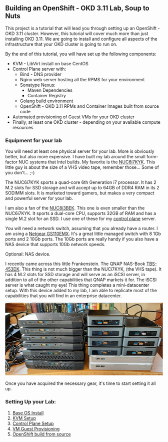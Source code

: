 ## Building an OpenShift - OKD 3.11 Lab, Soup to Nuts

This project is a tutorial that will lead you through setting up an OpenShift - OKD 3.11 cluster.  However, this tutorial will cover much more than just installing OKD 3.11.  We are going to install and configure all aspects of the infrastructure that your OKD cluster is going to run on.

By the end of this tutorial, you will have set up the following components:

* KVM - LibVirt install on base CentOS
* Control Plane server with:
  * Bind - DNS provider
  * Nginx web server hosting all the RPMS for your environment
  * Sonatype Nexus:
    * Maven Dependencies
    * Container Registry
  * Golang build environment
  * OpenShift - OKD 3.11 RPMs and Container Images built from source code
* Automated provisioning of Guest VMs for your OKD cluster
* Finally, at least one OKD cluster - depending on your available compute resources

### Equipment for your lab

You will need at least one physical server for your lab.  More is obviously better, but also more expensive.  I have built my lab around the small form-factor NUC systems that Intel builds.  My favorite is the [NUC6i7KYK](https://ark.intel.com/content/www/us/en/ark/products/89187/intel-nuc-kit-nuc6i7kyk.html).  This little guy is about the size of a VHS video tape, remember those...  Some of you don't... ;-)

The NUC6i7KYK sports a quad-core 6th Generation i7 processor.  It has 2 M.2 slots for SSD storage and will accept up to 64GB of DDR4 RAM in its 2 SODIMM slots.  It is marketed toward gamers, but makes a very compact and powerful server for your lab.

I am also a fan of the [NUC8i3BEK](https://ark.intel.com/content/www/us/en/ark/products/126149/intel-nuc-kit-nuc8i3bek.html).  This one is even smaller than the NUC6i7KYK.  It sports a dual-core CPU, supports 32GB of RAM and has a single M.2 slot for an SSD.  I use one of these for my [control plane](Control_Plane/README.md) server.

You will need a network switch, assuming that you already have a router.  I am using a [Netgear GS110EMX](https://www.netgear.com/support/product/GS110EMX.aspx).  It's a great little managed switch with 8 1Gb ports and 2 10Gb ports.  The 10Gb ports are really handy if you also have a NAS device that supports 10Gb network speeds.

Optional: NAS device.

I recently came across this little Frankenstein.  The QNAP NAS-Book [TBS-453DX](https://www.qnap.com/en-us/product/tbs-453dx).  This thing is not much bigger than the NUCi7KYK, (the VHS tape).  It has 4 M.2 slots for SSD storage and will serve as an iSCSI server, in addition to all of the other capabilities that QNAP markets it for.  The iSCSI server is what caught my eye!  This thing completes a mini-datacenter setup.  With this device added to my lab, I am able to replicate most of the capabilities that you will find in an enterprise datacenter.

![Picture of my home Lab - Yes, those are Looney Toons DVDs behind.](MyLab.jpeg)

Once you have acquired the necessary gear, it's time to start setting it all up.

### Setting Up your Lab:

1. [Base OS Install](CentOS_Install.md)
1. [KVM Setup](KVM_COnfig.md)
1. [Control Plane Setup](Control_Plane/README.md)
1. [VM Guest Provisioning](Provision_Guest_Nodes/README.md)
1. [OpenShift build from source](OKD_Install/README.md)

